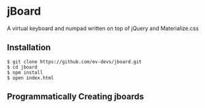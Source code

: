 # jBoard
A virtual keyboard and numpad written on top of jQuery and Materialize.css

## Installation
	$ git clone https://github.com/ev-devs/jboard.git
	$ cd jboard
	$ npm install
	$ open index.html

## Programmatically Creating jboards
	
		